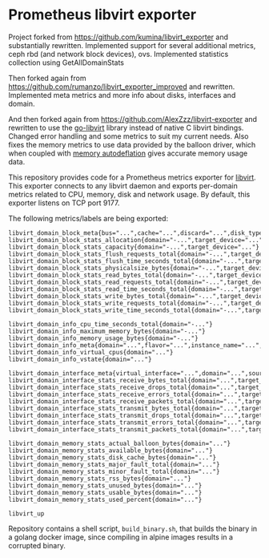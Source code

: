 # Prometheus libvirt exporter
Project forked from https://github.com/kumina/libvirt_exporter and substantially rewritten.
Implemented support for several additional metrics, ceph rbd (and network block devices), ovs.
Implemented statistics collection using GetAllDomainStats

Then forked again from https://github.com/rumanzo/libvirt_exporter_improved and rewritten.
Implemented meta metrics and more info about disks, interfaces and domain.

And then forked again from https://github.com/AlexZzz/libvirt-exporter and rewritten to use the [go-libvirt](https://github.com/digitalocean/go-libvirt) library instead of native C libvirt bindings. Changed error handling and some metrics to suit my current needs. Also fixes the memory metrics to use data provided by the balloon driver, which when coupled with [memory autodeflation](https://libvirt.org/formatdomain.html#memory-balloon-device) gives accurate memory usage data.

This repository provides code for a Prometheus metrics exporter
for [libvirt](https://libvirt.org/). This exporter connects to any
libvirt daemon and exports per-domain metrics related to CPU, memory,
disk and network usage. By default, this exporter listens on TCP port
9177.

The following metrics/labels are being exported:

```
libvirt_domain_block_meta{bus="...",cache="...",discard="...",disk_type="...",domain="...",driver_type="...",serial="...",source_file="...",target_device="..."}
libvirt_domain_block_stats_allocation{domain="-...",target_device="..."}
libvirt_domain_block_stats_capacity{domain="-...",target_device="..."}
libvirt_domain_block_stats_flush_requests_total{domain="-...",target_device="..."}
libvirt_domain_block_stats_flush_time_seconds_total{domain="-...",target_device="..."}
libvirt_domain_block_stats_physicalsize_bytes{domain="-...",target_device="..."}
libvirt_domain_block_stats_read_bytes_total{domain="-...",target_device="..."}
libvirt_domain_block_stats_read_requests_total{domain="-...",target_device="..."}
libvirt_domain_block_stats_read_time_seconds_total{domain="-...",target_device="..."}
libvirt_domain_block_stats_write_bytes_total{domain="-...",target_device="..."}
libvirt_domain_block_stats_write_requests_total{domain="-...",target_device="..."}
libvirt_domain_block_stats_write_time_seconds_total{domain="-...",target_device="..."}

libvirt_domain_info_cpu_time_seconds_total{domain="-..."}
libvirt_domain_info_maximum_memory_bytes{domain="-..."}
libvirt_domain_info_memory_usage_bytes{domain="-..."}
libvirt_domain_info_meta{domain="...",flavor="...",instance_name="...",project_name="...",project_uuid="...",root_type="...",root_uuid="...",user_name="...",user_uuid="...",uuid="..."}
libvirt_domain_info_virtual_cpus{domain="..."}
libvirt_domain_info_vstate{domain="..."}

libvirt_domain_interface_meta{virtual_interface="...",domain="...",source_bridge="...",target_device="..."}
libvirt_domain_interface_stats_receive_bytes_total{domain="...",target_device="..."}
libvirt_domain_interface_stats_receive_drops_total{domain="...",target_device="..."}
libvirt_domain_interface_stats_receive_errors_total{domain="...",target_device="..."}
libvirt_domain_interface_stats_receive_packets_total{domain="...",target_device="..."}
libvirt_domain_interface_stats_transmit_bytes_total{domain="...",target_device="..."}
libvirt_domain_interface_stats_transmit_drops_total{domain="...",target_device="..."}
libvirt_domain_interface_stats_transmit_errors_total{domain="...",target_device="..."}
libvirt_domain_interface_stats_transmit_packets_total{domain="...",target_device="..."}

libvirt_domain_memory_stats_actual_balloon_bytes{domain="..."}
libvirt_domain_memory_stats_available_bytes{domain="..."}
libvirt_domain_memory_stats_disk_cache_bytes{domain="..."}
libvirt_domain_memory_stats_major_fault_total{domain="..."}
libvirt_domain_memory_stats_minor_fault_total{domain="..."}
libvirt_domain_memory_stats_rss_bytes{domain="..."}
libvirt_domain_memory_stats_unused_bytes{domain="..."}
libvirt_domain_memory_stats_usable_bytes{domain="..."}
libvirt_domain_memory_stats_used_percent{domain="..."}

libvirt_up
```

Repository contains a shell script, `build_binary.sh`, that builds the binary in a golang docker image, since compiling in alpine images results in a corrupted binary.
